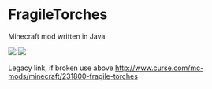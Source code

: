 # FragileTorches
Minecraft mod written in Java


 [![](http://cf.way2muchnoise.eu/231800.svg)](https://minecraft.curseforge.com/projects/fragile-torches) [![](http://cf.way2muchnoise.eu/versions/231800.svg)](https://minecraft.curseforge.com/projects/fragile-torches)

Legacy link, if broken use above
http://www.curse.com/mc-mods/minecraft/231800-fragile-torches
 
